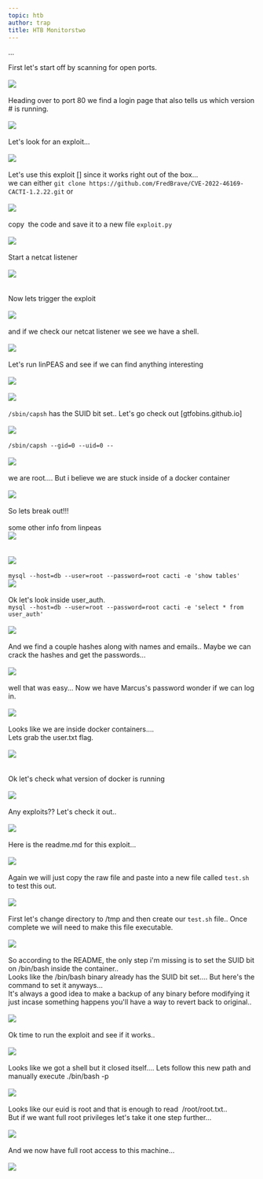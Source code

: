 ```yaml
---
topic: htb
author: trap
title: HTB Monitorstwo
---
```

...

First let's start off by scanning for open ports.<br/>
<br/>
<img src="/assets/images/htb/monitorstwo.md/image.png" /><br/>
<br/>
Heading over to port 80 we find a login page that also tells us which version # is running.<br/>
<br/>
<img src="/assets/images/htb/monitorstwo.md/image 2.png" /><br/>
<br/>
Let's look for an exploit...<br/>
<br/>
<img src="/assets/images/htb/monitorstwo.md/image 3.png" /><br/>
<br/>
Let's use this exploit [] since it works right out of the box...<br/>
we can either ` git clone https://github.com/FredBrave/CVE-2022-46169-CACTI-1.2.22.git ` or <br/>
<br/>
<img src="/assets/images/htb/monitorstwo.md/image 4.png" /><br/>
<br/>
copy &nbsp;the code and save it to a new file `exploit.py` <br/>
<br/>
<img src="/assets/images/htb/monitorstwo.md/image 5.png" /><br/>
<br/>
Start a netcat listener <br/>
<br/>
<img src="/assets/images/htb/monitorstwo.md/image 6.png" /><br/>
<br/>
<br/>
Now lets trigger the exploit<br/>
<br/>
<img src="/assets/images/htb/monitorstwo.md/image 7.png" /><br/>
<br/>
and if we check our netcat listener we see we have a shell.<br/>
<br/>
<img src="/assets/images/htb/monitorstwo.md/image 8.png" /><br/>
<br/>
Let's run linPEAS and see if we can find anything interesting<br/>
<br/>
<img src="/assets/images/htb/monitorstwo.md/image 9.png" /><br/>
<br/>
<img src="/assets/images/htb/monitorstwo.md/image 10.png" /><br/>
<br/>
`/sbin/capsh` has the SUID bit set.. Let's go check out [gtfobins.github.io] <br/>
<br/>
<img src="/assets/images/htb/monitorstwo.md/image 11.png" /><br/>
<br/>
`/sbin/capsh --gid=0 --uid=0 --`<br/>
<br/>
<img src="/assets/images/htb/monitorstwo.md/image 12.png" /><br/>
<br/>
we are root.... But i believe we are stuck inside of a docker container<br/>
<br/>
<img src="/assets/images/htb/monitorstwo.md/image 13.png" /><br/>
<br/>
So lets break out!!!<br/>
<br/>
some other info from linpeas<br/>
<img src="/assets/images/htb/monitorstwo.md/image 21.png" /><br/>
<br/>
<br/>
<img src="/assets/images/htb/monitorstwo.md/image 20.png" /><br/>
<br/>
`mysql --host=db --user=root --password=root cacti -e 'show tables'`<br/>
<img src="/assets/images/htb/monitorstwo.md/image 14.png" /><br/>
<br/>
Ok let's look inside user_auth.<br/>
`mysql --host=db --user=root --password=root cacti -e 'select * from user_auth'`<br/>
<br/>
<img src="/assets/images/htb/monitorstwo.md/image 15.png" /><br/>
<br/>
And we find a couple hashes along with names and emails.. Maybe we can crack the hashes and get the passwords...<br/>
<br/>
<img src="/assets/images/htb/monitorstwo.md/image 22.png" /><br/>
<br/>
well that was easy... Now we have Marcus's password wonder if we can log in.<br/>
<br/>
<img src="/assets/images/htb/monitorstwo.md/image 17.png" /><br/>
&nbsp;<br/>
Looks like we are inside docker containers....<br/>
Lets grab the user.txt flag.<br/>
<br/>
<img src="/assets/images/htb/monitorstwo.md/image 18.png" /><br/>
<br/>
<br/>
Ok let's check what version of docker is running<br/>
<br/>
<img src="/assets/images/htb/monitorstwo.md/image 19.png" /><br/>
<br/>
Any exploits?? Let's check it out..<br/>
<br/>
<img src="/assets/images/htb/monitorstwo.md/image 23.png" /><br/>
<br/>
Here is the readme.md for this exploit...<br/>
<br/>
<img src="/assets/images/htb/monitorstwo.md/image 26.png" /><br/>
<br/>
Again we will just copy the raw file and paste into a new file called `test.sh` to test this out.<br/>
<br/>
<img src="/assets/images/htb/monitorstwo.md/image 25.png" /><br/>
<br/>
First let's change directory to /tmp and then create our `test.sh` file.. Once complete we will need to make this file executable. <br/>
<br/>
<img src="/assets/images/htb/monitorstwo.md/image 24.png" /><br/>
<br/>
So according to the README, the only step i'm missing is to set the SUID bit on /bin/bash inside the container..<br/>
Looks like the /bin/bash binary already has the SUID bit set.... But here's the command to set it anyways...<br/>
It's always a good idea to make a backup of any binary before modifying it just incase something happens you'll have a way to revert back to original..<br/>
<br/>
<img src="/assets/images/htb/monitorstwo.md/image 27.png" /><br/>
<br/>
Ok time to run the exploit and see if it works..<br/>
<br/>
<img src="/assets/images/htb/monitorstwo.md/image 16.png" /><br/>
<br/>
Looks like we got a shell but it closed itself.... Lets follow this new path and manually execute ./bin/bash -p<br/>
<br/>
<img src="/assets/images/htb/monitorstwo.md/image 28.png" /><br/>
<br/>
Looks like our euid is root and that is enough to read &nbsp;/root/root.txt..<br/>
But if we want full root privileges let's take it one step further...<br/>
<br/>
<img src="/assets/images/htb/monitorstwo.md/image 29.png" /><br/>
<br/>
And we now have full root access to this machine...<br/>
<br/>
<img src="/assets/images/htb/monitorstwo.md/image 30.png" /><br/>
<br/>
<br/>
</body></html>
